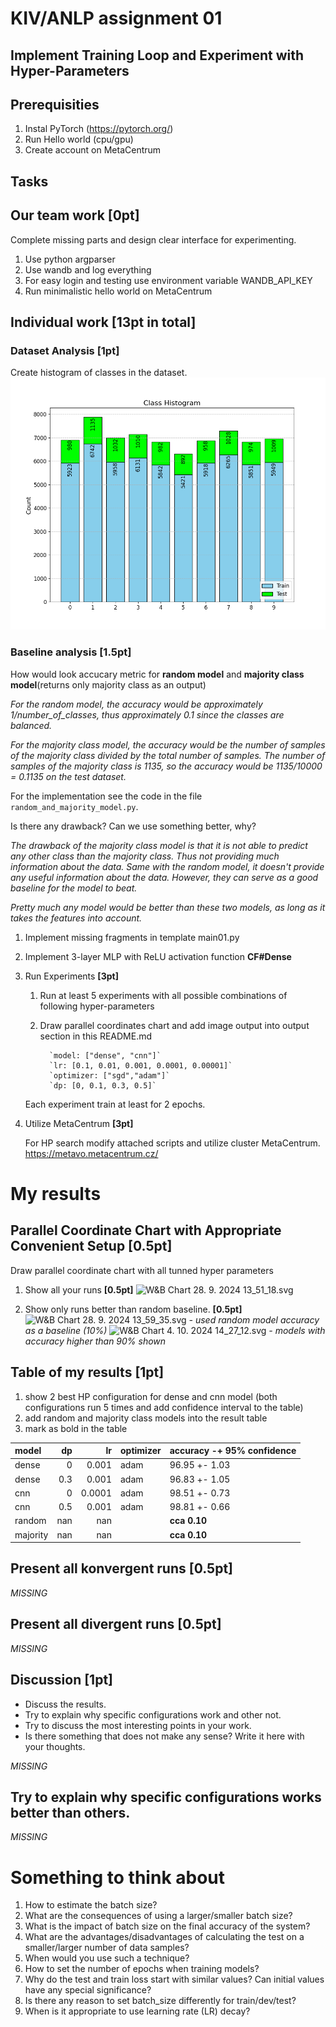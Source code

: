 # KIV/ANLP assignment 01

## Implement Training Loop and Experiment with Hyper-Parameters

## Prerequisities
1. Instal PyTorch (https://pytorch.org/)
2. Run Hello world (cpu/gpu)
3. Create account on MetaCentrum

## Tasks 

## Our team work  [0pt]

Complete missing parts and design clear interface for experimenting.
1. Use python argparser 
2. Use wandb and log everything
3. For easy login and testing use environment variable WANDB_API_KEY 
4. Run minimalistic hello world on MetaCentrum



## Individual work **[13pt in total]**

### Dataset Analysis **[1pt]**
Create histogram of classes in the dataset. 
![img.png](img.png)


### Baseline analysis **[1.5pt]**
How would look accucary metric for **random model** and **majority class model**(returns only majority class as an output)

_For the random model, the accuracy would be approximately 1/number_of_classes, thus approximately 0.1 since the classes are balanced._

_For the majority class model, the accuracy would be the number of samples of the majority class divided by the total number of samples.
The number of samples of the majority class is 1135, so the accuracy would be 1135/10000 = 0.1135 on the test dataset._

For the implementation see the code in the file `random_and_majority_model.py`.

Is there any drawback? Can we use something better, why?

_The drawback of the majority class model is that it is not able to predict any other class than the majority class. 
Thus not providing much information about the data.
Same with the random model, it doesn't provide any useful information about the data.
However, they can serve as a good baseline for the model to beat._

_Pretty much any model would be better than these two models, as long as it takes the features into account._


1. Implement missing fragments in template main01.py
2. Implement 3-layer MLP with ReLU activation function **CF#Dense** 
3. Run Experiments **[3pt]**
   1. Run at least 5 experiments with all possible combinations of following hyper-parameters 
   2. Draw parallel coordinates chart and add image output into output section in this README.md
 

            `model: ["dense", "cnn"]`
            `lr: [0.1, 0.01, 0.001, 0.0001, 0.00001]`
            `optimizer: ["sgd","adam"]`
            `dp: [0, 0.1, 0.3, 0.5]`

   Each experiment train at least for 2 epochs.

 

4. Utilize MetaCentrum **[3pt]**

   For HP search modify attached scripts and utilize cluster MetaCentrum. 
https://metavo.metacentrum.cz/


# My results
## Parallel Coordinate Chart with Appropriate Convenient Setup **[0.5pt]**
Draw parallel coordinate chart with all tunned hyper parameters

1. Show all your runs **[0.5pt]**
![W&B Chart 28. 9. 2024 13_51_18.svg](W%26B%20Chart%2028.%209.%202024%2013_51_18.svg)

2. Show only runs better than random baseline. **[0.5pt]**
![W&B Chart 28. 9. 2024 13_59_35.svg](W%26B%20Chart%2028.%209.%202024%2013_59_35.svg)
_- used random model accuracy as a baseline (10%)_
![W&B Chart 4. 10. 2024 14_27_12.svg](W%26B%20Chart%204.%2010.%202024%2014_27_12.svg)
_- models with accuracy higher than 90% shown_
## Table of my results **[1pt]**
1. show 2 best HP configuration for dense and cnn model 
(both configurations run 5 times and add confidence interval to the table)
2. add random and majority class models into the result table
3. mark as bold in the table

| model    |    dp |       lr | optimizer   | accuracy -+ 95% confidence   |
|:---------|------:|---------:|:------------|:-----------------------------|
| dense    |   0   |   0.001  | adam        | 96.95 +- 1.03                |
| dense    |   0.3 |   0.001  | adam        | 96.83 +- 1.05                |
| cnn      |   0   |   0.0001 | adam        | 98.51 +- 0.73                |
| cnn      |   0.5 |   0.001  | adam        | 98.81 +- 0.66                |
| random   | nan   | nan      |             | **cca 0.10**                 |
| majority | nan   | nan      |             | **cca 0.10**                 |

## Present all konvergent runs **[0.5pt]**
_MISSING_

## Present all divergent runs **[0.5pt]**
_MISSING_

## Discussion **[1pt]**
- Discuss the results. 
- Try to explain why specific configurations work and other not. 
- Try to discuss the most interesting points in your work. 
- Is there something that does not make any sense? Write it here with your thoughts. 

_MISSING_

## Try to explain why specific configurations works better than others. 

_MISSING_


# Something to think about

1. How to estimate the batch size?
2. What are the consequences of using a larger/smaller batch size?
3. What is the impact of batch size on the final accuracy of the system?
4. What are the advantages/disadvantages of calculating the test on a smaller/larger number of data samples?
5. When would you use such a technique?
6. How to set the number of epochs when training models?
7. Why do the test and train loss start with similar values? Can initial values have any special significance?
8. Is there any reason to set batch_size differently for train/dev/test?
9. When is it appropriate to use learning rate (LR) decay?

                                                                   

